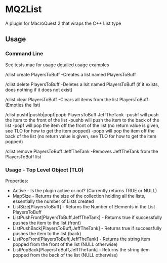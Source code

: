# MQ2List
A plugin for MacroQuest 2 that wraps the C++ List type

## Usage
### Command Line
See tests.mac for usage detailed usage examples

/clist create PlayersToBuff
-Creates a list named PlayersToBuff

/clist delete PlayersToBuff
-Deletes a lsit named PlayersToBuff (if it exists, does nothing if it does not exist)

/clist clear PlayersToBuff
-Clears all items from the list PlayersToBuff (Empties the list)

/clist pushf|pushb|popf|popb PlayersToBuff JeffTheTank
-pushf will push the item to the front of the list
-pushb will push the item to the back of the list
-popf will pop the item off the front of the list (no return value is given, see TLO for how to get the item popped)
-popb will pop the item off the back of the list (no return value is given, see TLO for how to get the item popped)

/clist remove PlayersToBuff JeffTheTank
-Removes JeffTheTank from the PlayersToBuff list

### Usage - Top Level Object (TLO)
Properties:
* Active - Is the plugin active or not? (Currently returns TRUE or NULL)
* MapSize - Returns the size of the collection holding all the lists, essentially the number of Lists created
* ListSize[PlayersToBuff] - Returns the Number of Elements in the List PlayersToBuff
* ListPushFront[PlayersToBuff,JeffTheTank] - Returns true if successfully pushes the item to the list (front)
* ListPushBack[PlayersToBuff,JeffTheTank] - Returns true if successfully pushes the item to the list (back)
* ListPopFront[PlayersToBuff,JeffTheTank] - Returns the string item popped from the front of the list (NULL otherwise)
* ListPopBack[PlayersToBuff,JeffTheTank] - Returns the string item popped from the back of the list (NULL otherwise)
